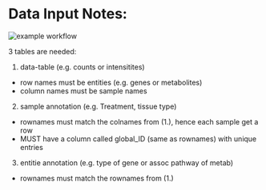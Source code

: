 # Data Input Notes:

![example workflow](https://github.com/LeaSeep/OmicShiny/actions/workflows/run-tests.yaml/badge.svg)

3 tables are needed:
1. data-table (e.g. counts or intensitites)
  - row names must be entities (e.g. genes or metabolites)
  - column names must be sample names
2. sample annotation (e.g. Treatment, tissue type) 
  - rownames must match the colnames from (1.), hence each sample get a row
  - MUST have a column called global_ID (same as rownames) with unique entries
3. entitie annotation (e.g. type of gene or assoc pathway of metab)
  - rownames must match the rownames from (1.)

